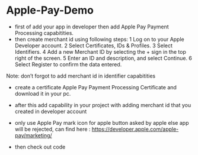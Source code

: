 # Apple-Pay-Demo

- first of add your app in developer then add Apple Pay Payment Processing capabitities.
- then create merchant id using following steps:
	1	Log on to your Apple Developer account.
	2	Select Certificates, IDs & Profiles.
	3	Select Identifiers.
	4	Add a new Merchant ID by selecting the + sign in the top right of the screen.
	5	Enter an ID and description, and select Continue.
	6	Select Register to confirm the data entered.

Note: don’t forgot to add merchant id in identifier capabitities

- create a certificate Apple Pay Payment Processing Certificate and download it in your pc.

- after this add capability in your project with adding merchant id that you created in developer account

- only use Apple Pay mark icon for apple button asked by apple else app will be rejected, can find here : https://developer.apple.com/apple-pay/marketing/

-  then check out code
